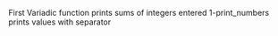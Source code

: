 First Variadic function prints sums of integers entered
1-print_numbers prints values with separator
